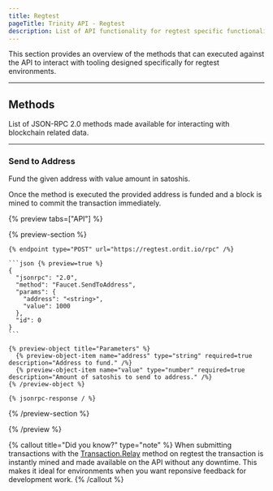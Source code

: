 ```yaml
---
title: Regtest
pageTitle: Trinity API - Regtest
description: List of API functionality for regtest specific functionality.
---
```


This section provides an overview of the methods that can executed against the API to interact with tooling designed specifically for regtest environments.

---

## Methods

List of JSON-RPC 2.0 methods made available for interacting with blockchain related data.

---

### Send to Address

Fund the given address with value amount in satoshis.

Once the method is executed the provided address is funded and a block is mined to commit the transaction immediately.

{% preview tabs=["API"] %}

  {% preview-section %}

    {% endpoint type="POST" url="https://regtest.ordit.io/rpc" /%}

    ```json {% preview=true %}
    {
      "jsonrpc": "2.0",
      "method": "Faucet.SendToAddress",
      "params": {
        "address": "<string>",
        "value": 1000
      },
      "id": 0
    }
    ```

    {% preview-object title="Parameters" %}
      {% preview-object-item name="address" type="string" required=true description="Address to fund." /%}
      {% preview-object-item name="value" type="number" required=true description="Amount of satoshis to send to address." /%}
    {% /preview-object %}

    {% jsonrpc-response / %}

  {% /preview-section %}

{% /preview %}

{% callout title="Did you know?" type="note" %}
When submitting transactions with the [Transaction.Relay](/docs/api-transactions#relay) method on regtest the transaction is instantly mined and made available on the API without any downtime. This makes it ideal for environments when you want reponsive feedback for development work.
{% /callout %}